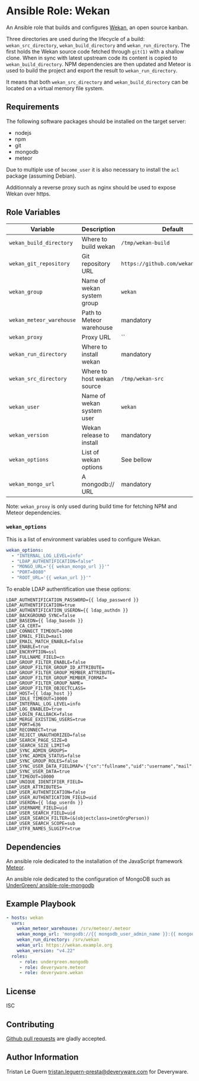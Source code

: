 # Ansible Role: Wekan

An Ansible role that builds and configures [Wekan](https://wekan.github.io/), an open source kanban.

Three directories are used during the lifecycle of a build: `wekan_src_directory`, `wekan_build_directory` and `wekan_run_directory`.
The first holds the Wekan source code fetched through `git(1)` with a shallow clone.
When in sync with latest upstream code its content is copied to `wekan_build_directory`.
NPM dependencies are then updated and Meteor is used to build the project and export the result to `wekan_run_directory`.

It means that both `wekan_src_directory` and `wekan_build_directory` can be located on a virtual memory file system.

## Requirements

The following software packages should be installed on the target server:

- nodejs
- npm
- git
- mongodb
- meteor

Due to multiple use of `become_user` it is also necessary to install the `acl` package (assuming Debian).

Additionnaly a reverse proxy such as nginx should be used to expose Wekan over https.

## Role Variables

| Variable                 | Description | Default |
|--------------------------|-------------|---------|
| `wekan_build_directory`  | Where to build wekan       | `/tmp/wekan-build` |
| `wekan_git_repository`   | Git repository URL         | `https://github.com/wekan/wekan.git` |
| `wekan_group`            | Name of wekan system group | `wekan` |
| `wekan_meteor_warehouse` | Path to Meteor warehouse   | mandatory |
| `wekan_proxy`            | Proxy URL                  | `` |
| `wekan_run_directory`    | Where to install wekan     | mandatory |
| `wekan_src_directory`    | Where to host wekan source | `/tmp/wekan-src` |
| `wekan_user`             | Name of wekan system user  | `wekan` |
| `wekan_version`          | Wekan release to install   | mandatory |
| `wekan_options`          | List of wekan options      | See bellow |
| `wekan_mongo_url`        | A mongodb:// URL           | mandatory |

Note: `wekan_proxy` is only used during build time for fetching NPM and Meteor dependencies.

### `wekan_options`

This is a list of environment variables used to configure Wekan.

```yaml
wekan_options:
  - "INTERNAL_LOG_LEVEL=info"
  - "LDAP_AUTHENTIFICATION=false"
  - "MONGO_URL='{{ wekan_mongo_url }}'"
  - "PORT=8080"
  - "ROOT_URL='{{ wekan_url }}'"
```

To enable LDAP authentification use these options:

```
LDAP_AUTHENTIFICATION_PASSWORD={{ ldap_password }}
LDAP_AUTHENTIFICATION=true
LDAP_AUTHENTIFICATION_USERDN={{ ldap_authdn }}
LDAP_BACKGROUND_SYNC=false
LDAP_BASEDN={{ ldap_basedn }}
LDAP_CA_CERT=
LDAP_CONNECT_TIMEOUT=1000
LDAP_EMAIL_FIELD=mail
LDAP_EMAIL_MATCH_ENABLE=false
LDAP_ENABLE=true
LDAP_ENCRYPTION=ssl
LDAP_FULLNAME_FIELD=cn
LDAP_GROUP_FILTER_ENABLE=false
LDAP_GROUP_FILTER_GROUP_ID_ATTRIBUTE=
LDAP_GROUP_FILTER_GROUP_MEMBER_ATTRIBUTE=
LDAP_GROUP_FILTER_GROUP_MEMBER_FORMAT=
LDAP_GROUP_FILTER_GROUP_NAME=
LDAP_GROUP_FILTER_OBJECTCLASS=
LDAP_HOST={{ ldap_host }}
LDAP_IDLE_TIMEOUT=10000
LDAP_INTERNAL_LOG_LEVEL=info
LDAP_LOG_ENABLED=true
LDAP_LOGIN_FALLBACK=false
LDAP_MERGE_EXISTING_USERS=true
LDAP_PORT=636
LDAP_RECONNECT=true
LDAP_REJECT_UNAUTHORIZED=false
LDAP_SEARCH_PAGE_SIZE=0
LDAP_SEARCH_SIZE_LIMIT=0
LDAP_SYNC_ADMIN_GROUPS=
LDAP_SYNC_ADMIN_STATUS=false
LDAP_SYNC_GROUP_ROLES=false
LDAP_SYNC_USER_DATA_FIELDMAP='{"cn":"fullname","uid":"username","mail":"mail"}'
LDAP_SYNC_USER_DATA=true
LDAP_TIMEOUT=10000
LDAP_UNIQUE_IDENTIFIER_FIELD=
LDAP_USER_ATTRIBUTES=
LDAP_USER_AUTHENTICATION=false
LDAP_USER_AUTHENTICATION_FIELD=uid
LDAP_USERDN={{ ldap_userdn }}
LDAP_USERNAME_FIELD=uid
LDAP_USER_SEARCH_FIELD=uid
LDAP_USER_SEARCH_FILTER=(&(objectclass=inetOrgPerson))
LDAP_USER_SEARCH_SCOPE=sub
LDAP_UTF8_NAMES_SLUGIFY=true
```

## Dependencies

An ansible role dedicated to the installation of the JavaScript framework [Meteor](https://www.meteor.com).

An ansible role dedicated to the configuration of MongoDB such as [UnderGreen/
ansible-role-mongodb](https://github.com/UnderGreen/ansible-role-mongodb)

## Example Playbook

```yaml
- hosts: wekan
  vars:
    wekan_meteor_warehouse: /srv/meteor/.meteor
    wekan_mongo_url: 'mongodb://{{ mongodb_user_admin_name }}:{{ mongodb_user_admin_password }}@localhost:27017/{{ mongodb_database_name }}'
    wekan_run_directory: /srv/wekan
    wekan_url: https://wekan.example.org
    wekan_version: "v4.22"
  roles:
     - role: undergreen.mongodb
     - role: deveryware.meteor
     - role: deveryware.wekan
```

## License

ISC

## Contributing

[Github pull requests](https://github.com/Deveryware/ansible-role-wekan) are gladly accepted.

## Author Information

Tristan Le Guern <tristan.leguern-presta@deveryware.com> for Deveryware.

